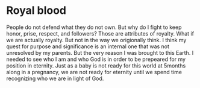 # Royal blood
People do not defend what they do not own. But why do I fight to keep honor, prise, respect, and followers? Those are attributes of royalty. What if we are actually royalty. But not in the way we origionally think.
I think my quest for purpose and significance is an internal one that was not unresolved by my parents. But the very reason I was brought to this Earth.
I needed to see who I am and who God is in order to be prepeared for my position in eternity. Just as a baby is not ready for this world at 5months along in a pregnancy, we are not ready for eternity until we spend time recognizing who we are in light of God.
